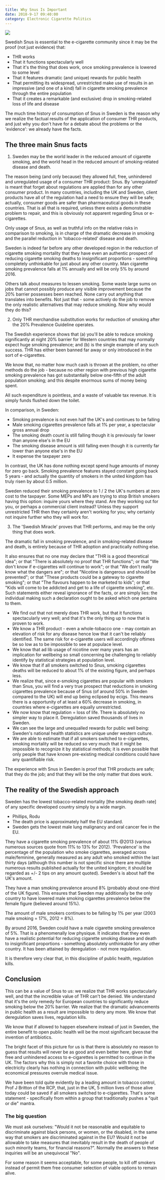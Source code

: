 ```yaml
---
title: Why Snus Is Important
date: 2018-9-17 09:40:00
category: Electronic Cigarette Politics
---
```


![](/images/6.jpg)

Swedish Snus is essential to the e-cigarette community since it may be the proof (not just evidence) that:

 - THR works
 - That it functions spectacularly well
 - That it's the thing that does work, once smoking prevalence is lowered to some level
 - That it features dramatic (and unique) rewards for public health
 - That permitting its widespread, unrestricted make use of results in an impressive (and one of a kind) fall in cigarette smoking prevalence through the entire population
 - That it creates a remarkable (and exclusive) drop in smoking-related loss of life and disease

The much time history of consumption of Snus in Sweden is the reason why we realize the factual results of the application of consumer THR products, and just why you don't have for a debate about the problems or the 'evidence': we already have the facts.

<!-- more -->

## The three main Snus facts

1. Sweden may be the world leader in the reduced amount of cigarette smoking, and the world head in the reduced amount of smoking-related disease and death.

The reason being (and only because) they allowed full, free, unhindered and unregulated usage of a consumer THR product: Snus. By 'unregulated' is meant that forget about regulations are applied than for any other consumer product. In many countries, including the UK and Sweden, client products have all of the regulation had a need to ensure they will be safe; actually, consumer goods are safer than pharmaceutical goods in these countries. That is all that is required, unless there exists a demonstrable problem to repair, and this is obviously not apparent regarding Snus or e-cigarettes.

Only usage of Snus, as well as truthful info on the relative risks in comparison to smoking, is in charge of the dramatic decrease in smoking and the parallel reduction in 'tobacco-related' disease and death.

Sweden is indeed far before any other developed region in the reduction of cigarette smoking mortality that they have even an authentic prospect of reducing cigarette smoking deaths to insignificant proportions - something completely unthinkable for just about any other country. Man cigarette smoking prevalence falls at 1% annually and will be only 5% by around 2016.

Others talk about measures to lessen smoking. Some waste large sums on jobs that cannot possibly produce any visible improvement because the 20% barrier possesses been reached. None carry out anything that translates into benefits. Not just that - some actively do the job to remove the only realistic alternatives that may reduce smoking. Now why would they do this?

2. Only THR merchandise substitution works for reduction of smoking after the 20% Prevalence Guideline operates.

The Swedish experience shows that (a) you'll be able to reduce smoking significantly at night 20% barrier for Western countries that may normally expect huge smoking prevalence; and (b) is the single example of any such success. THR has either been banned far away or only introduced in the sort of e-cigarettes.

We know that, no matter how much cash is thrown at the problem, no other methods do the job - because no other region with previous high cigarette smoking prevalence has got substantially below one-fifth of the adult population smoking; and this despite enormous sums of money being spent.

All such expenditure is pointless, and a waste of valuable tax revenue. It is simply funds flushed down the toilet.

In comparison, in Sweden:

 - Smoking prevalence is not even half the UK's and continues to be falling
 - Male smoking cigarettes prevalence falls at 1% per year, a spectacular gross annual drop
 - The smoking death count is still falling though it is previously far lower than anyone else's in the EU
 - The smoking disease amount is still falling even though it is currently far lower than anyone else's in the EU
 - It expense the taxpayer zero

In contrast, the UK has done nothing except spend huge amounts of money for zero go back. Smoking prevalence features stayed constant going back 5 years - and actually the quantity of smokers in the united kingdom has truly risen by about 0.5 million.

Sweden reduced their smoking prevalence to 1 / 2 the UK's numbers at zero cost to the taxpayer. Some MEPs and MPs are trying to stop British smokers having this option: inquire yours where they stand. Are they working out for you, or perhaps a commercial client instead? Unless they support unrestricted THR then they certainly aren't working for you; why certainly not inquire further who they will work for.

3. The 'Swedish Miracle' proves that THR performs, and may be the only thing that does work.

The dramatic fall in smoking prevalence, and in smoking-related disease and death, is entirely because of THR adoption and practically nothing else.

It also ensures that no one may declare that "THR is a good theoretical idea"; or that "There is absolutely no proof that THR functions"; or that "We don't know if e-cigarettes will continue to work"; or that "We don't really know what the dangers are"; or that "Nicotine is dangerous and should be prevented"; or that "These products could be a gateway to cigarette smoking"; or that "The flavours happen to be marketed to kids"; or that "Kids will come to be addicted and get to a life of cigarette smoking", etc. Such statements either reveal ignorance of the facts, or are simply lies: the individual making such a declaration ought to be asked which one pertains to them.

 - We find out that not merely does THR work, but that it functions spectacularly very well; and that it's the only thing up to now that is proven to work.
 - We know a THR product - even a whole-tobacco one - may contain an elevation of risk for any disease hence low that it can't be reliably identified. The same risk for e-cigarette users will accordingly oftimes be so low as to be impossible to see at populace level.
 - We know that ad lib usage of nicotine over many years has an implication for wellbeing so small concerning be challenging to reliably identify by statistical strategies at population level.
 - We know that if all smokers switched to Snus, smoking cigarettes deaths will be reduced to about 1% of the existing figure, and perhaps less.
 - We realize that, since e-smoking cigarettes are popular with smokers than Snus, you will find a very true prospect that reductions in smoking cigarettes prevalence because of Snus (of around 50% in Sweden compared to the UK) will end up being eclipsed by ecigs. This means there is a opportunity of at least a 60% decrease in smoking, in countries where e-cigarettes are equally unrestricted.
 - We now know that regulation = loss of life. There is absolutely no simpler way to place it. Deregulation saved thousands of lives in Sweden.
 - We can see the large and unequalled rewards for public well being: Sweden's national health statistics are unique under western culture.
 - We are able to estimate that if all smokers switched to e-cigarettes, smoking mortality will be reduced so very much that it might be impossible to recognize it by statistical methods; it is even possible that only people that have known pre-existing medical conditions could have any quantifiable risk.

The experience with Snus in Sweden is proof that THR products are safe; that they do the job; and that they will be the only matter that does work.

## The reality of the Swedish approach

Sweden has the lowest tobacco-related mortality [the smoking death rate] of any specific developed country simply by a wide margin.

 - Phillips, Rodu
 - The death price is approximately half the EU standard.
 - Sweden gets the lowest male lung malignancy and oral cancer fee in the EU.

They have a cigarette smoking prevalence of about 11% @2013 (various numerous sources quote from 11% to 13% for 2012). 'Prevalence' is the percentage of the population who smoke cigarettes, averaged across male/feminine, generally measured as any adult who smoked within the last thirty days (although this number is not specific since there are multiple numerous results published actually for the united kingdom; it should be regarded as +/- 2 tips on any amount quoted). Sweden's is about half the UK's amount.

They have a man smoking prevalence around 8% (probably about one-third of the UK figure). This ensures that Sweden may additionally be the only country to have lowered male smoking cigarettes prevalence below the female figure (believed around 15%).

The amount of male smokers continues to be falling by 1% per year (2003 male smoking = 17%, 2012 = 8%).

By around 2016, Sweden could have a male cigarette smoking prevalence of 5%. That is a phenomenally low physique. It indicates that they even have a realistic potential for reducing cigarette smoking disease and death to insignificant proportions - something absolutely unthinkable for any other country. It has been attained by deregulation - not more regulation.

It is therefore very clear that, in this discipline of public health, regulation kills.

## Conclusion

This can be a value of Snus to us: we realize that THR works spectacularly well, and that the incredible value of THR can't be denied. We understand that it's the only remedy for European countries to significantly reduce smoking below the 20% barrier. We realize that the dramatic advancements in public health as a result are impossible to deny any more. We know that deregulation saves lives, regulation kills.

We know that if allowed to happen elsewhere instead of just in Sweden, the entire benefit to open public health will be the most significant because the invention of antibiotics.

The bright facet of this picture for us is that there is absolutely no reason to guess that results will never be as good and even better here, given that free and unhindered access to e-cigarettes is permitted to continue in the UK. The factors why this is simply not a favorite choice with those in electricity clearly has nothing in connection with public wellbeing; the economical pressures overrule medical issue.

We have been told quite evidently by a leading amount in tobacco control, Prof J Britton of the RCP, that, just in the UK, 5 million lives of those alive today could be saved if all smokers switched to e-cigarettes. That's some statement - specifically from within a group that traditionally pushes a "quit or die" mantra.

### The big question

We must ask ourselves: "Would it not be reasonable and equitable to discriminate against black persons, or women, or the disabled, in the same way that smokers are discriminated against in the EU? Would it not be allowable to take measures that inevitably result in the death of people of such minority teams, for financial reasons?". Normally the answers to these inquiries will be an unequivocal "No".

For some reason it seems acceptable, for some people, to kill off smokers instead of permit them free consumer selection of viable options to remain alive.
